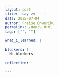 ```yaml
---
layout: post
title: "Day 29 –  "
date: 2025-07-04
author: Praise Enweriku
permalink: /day29.html
tags: ["", ""]

what_i_learned: |
  
blockers: |
  No blockers

reflection: |
  
---
```

